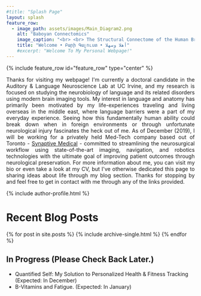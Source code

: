 ```yaml
---
#title: "Splash Page"
layout: splash
feature_row:
  - image_path: assets/images/Main_Diagram2.png
    alt: "Baboyan Connectomics"
    image_caption: "<br> <br> The Structural Connectome of the Human Brain. <br> (Data Courtesy of the [Aphasia Lab, @ USC](https://web.asph.sc.edu/aphasia/))"
    title: "Welcome • Բարի Գալուստ • أهلا وسهلا"
    #excerpt: "Welcome To My Personal Webpage!"
---
```

{% include feature_row id="feature_row" type="center" %}

<!-- <style> .indented { padding-left: 35pt; padding-right: 35pt; } </style> -->
<div style="text-align:justify">
<!-- <div class="indented"> -->
<p>
Thanks for visiting my webpage! I'm currently a doctoral candidate in the Auditory & Language Neuroscience Lab at UC Irvine, and my research is focused on studying the neurobiology of language and its related disorders using modern brain imaging tools. My interest in language and anatomy has primarily been motivated by my life-experiences traveling and living overseas in the middle east, where language barriers were a part of my everyday experience. Seeing how this fundamentally human ability could break down when in foreign environments or through unfortunate neurological injury fascinates the heck out of me. As of December (2019), I will be working for a privately held Med-Tech company based out of Toronto - <a href="https://www.synaptivemedical.com/" target="_blank"> Synaptive Medical</a> - committed to streamlining the neurosurgical workflow using state-of-the-art imaging, navigation, and robotics technologies with the ultimate goal of improving patient outcomes through neurological preservation. For more information about me, you can visit my bio or even take a look at my CV, but I've otherwise dedicated this page to sharing ideas about life through my blog section. Thanks for stopping by and feel free to get in contact with me through any of the links provided.
</p>
</div>
{% include author-profile.html %}

<br>

<div style="text-align:left">
<H1> Recent Blog Posts </H1>

<!-- {% include feature_row id="Blog_intro" type="center" %} -->

{% for post in site.posts %}
    {% include archive-single.html %}
{% endfor %}


<H2> In Progress (Please Check Back Later.) </H2>
<ul>
<li> Quantified Self: My Solution to Personalized Health & Fitness Tracking  (Expected: In December) <br>
<li> B-Vitamins and Fatigue. (Expected: In January) <br>
